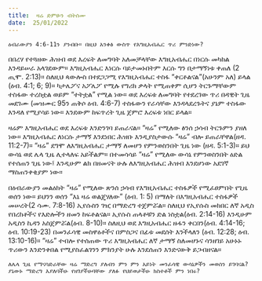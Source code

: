 ```yaml
---
title:  ዛሬ ድምፁን ብትሰሙ
date:  25/01/2022
---
```


`ዕብራውያን 4:6-11ን ያንብቡ። በዚህ አንቀፅ ውስጥ የእግዚአብሔር ጥሪ ምንድነው?`

በበረሃ የተጓዘው ሕዝብ ወደ እረፍት ለመግባት አለመቻላቸው እግዚአብሔር በነርሱ መካከል እንዳይሠራ አላገደውም። እግዚአብሔር እነርሱ ባይታመኑበትም እርሱ ግን በታማኝነቱ ቀጠለ (2 ጢሞ. 2:13)። ስለዚህ ጳውሎስ በተደጋጋሚ የእግዚአብሔር ተስፋ “ቀርቶልናል”(አሁንም አለ) ይላል (ዕብ. 4:1; 6; 9)። ካታሌፖና አፖሌፖ የሚሉ የግሪክ ቃላት የሚጠቀም ሲሆን ትርጉማቸውም ተስፋው ተረስቷል ወይም “ተትቷል” የሚል ነው። ወደ እረፍቱ ለመግባት የተደረገው ጥሪ በዳዊት ጊዜ መደገሙ (መዝሙር 95ን ጠቅሶ ዕብ. 4:6-7) ተስፋውን የራሳቸው እንዳላደረጉትና ያኔም ተስፋው እንዳለ የሚያሳይ ነው። እንደውም ከፍጥረት ጊዜ ጀምሮ እረፍቱ ነበር ይላል።

ዛሬም እግዚአብሔር ወደ እረፍቱ እንድንገባ ይጠራናል። “ዛሬ” የሚለው ፅንሰ ኃሳብ ትርጉምን ያዘለ ነው። እግዚአብሔር ለነርሱ ታማኝ እንደነበር ሕዝቡ እንዲያስታውሱ “ዛሬ” ብሎ ይጠራቸዋል(ዘዳ. 11:2-7)። “ዛሬ” ደግሞ ለእግዚአብሔር ታማኝ ለመሆን የምንወስንበት ጊዜ ነው (ዘዳ. 5:1-3)። ይህ ውሳኔ ወደ ሌላ ጊዜ ሊተላለፍ አይችልም። በተመሳሳይ “ዛሬ” የሚለው ውሳኔ የምንወስንበት ዕድል የተሰጠን ጊዜ ነው፤ እንዲሁም ልክ በዘመናት ሁሉ ለእግዚአብሔር ሕዝብ እንደሆነው አደገኛ ማስጠንቀቂያም ነው።

በዕብራውያን መልዕክት “ዛሬ” የሚለው ጽንሰ ኃሳብ የእግዚአብሔር ተስፋዎች የሚፈፀምበት የጊዜ ወሰን ነው። ይህንን ወሰን “እኔ ዛሬ ወልጄሃለው” (ዕብ. 1: 5) በማለት በእግዚአብሔር ተስፋዎች መሠረት(2 ሳሙ. 7:8-16) ኢየሱስን ገዢ በማድረግ ተጀምሯል። ስለዚህ የኢየሱስ መክበር ለኛ አዲስ የበረከቶችና የእድሎችን ዘመን ከፍቶልናል። ኢየሱስ ጠላቶቹን ድል ነስቷል(ዕብ. 2:14-16) እንዲሁም አዲስን ኪዳን አስጀምሯል(ዕብ. 8-10)። ስለዚህ ወደ እግዚአብሔር ዙፋን ቀርበን(ዕብ. 4:14-16; ዕብ. 10:19-23) በመንፈሳዊ መስዋዕቶችና በምስጋና በፊቱ መደሰት እንችላለን (ዕብ. 12:28; ዕብ. 13:10-16)። “ዛሬ” ተብሎ የተሰጠው ጥሪ እግዚአብሔር ለኛ ታማኝ ስለመሆኑና ሳንዘገይ አሁኑኑ ጥሪውን እንድንቀበል የሚያስፈልገንን ምክንያት ሁሉ እንደሰጠን እንድናውቅ ይጋብዘናል።

`ለሌላ ጊዜ የማናሳድራቸው ዛሬ ማድረግ ያለብን ምን ምን አይነት መንፈሳዊ ውሳኔዎችን መወሰን ይገባናል? ያኔውኑ ማድረግ እያለባችሁ የዘገያችሁባቸው ያለፉ የህይወታችሁ ክስተቶች ምን ነበሩ?`